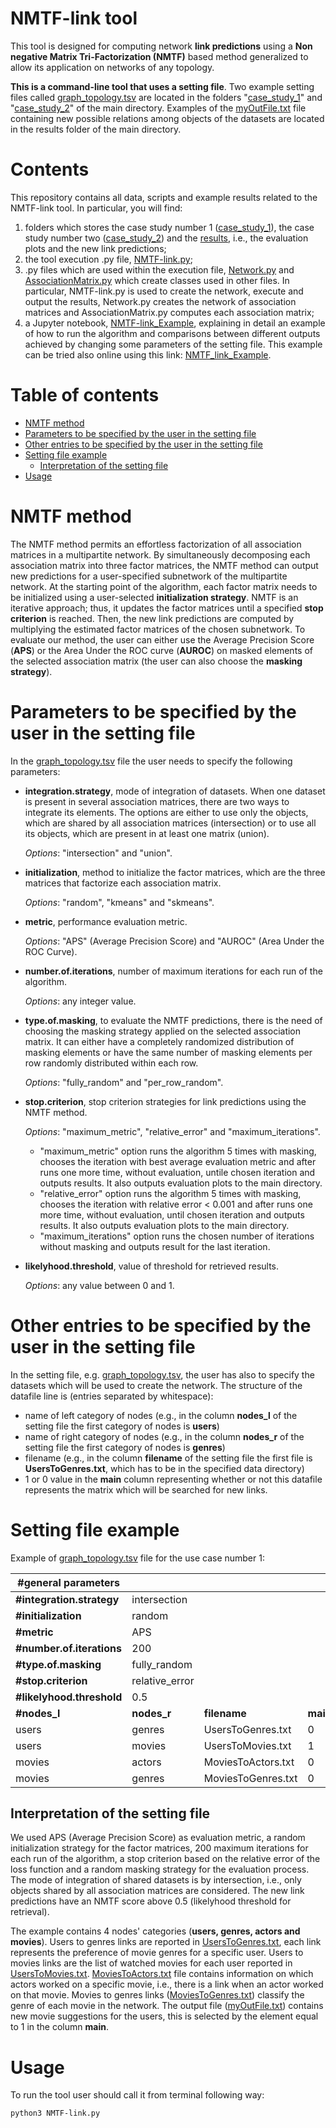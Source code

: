 # NMTF-link tool 

<!-- This tool is designed for computing **link predictions** using the **Non negative Matrix Tri-Factorization (NMTF)** method. This is the generalization for already pre-existing code in [DEIB-GECO/NMTF-DrugRepositioning](https://github.com/DEIB-GECO/NMTF-DrugRepositioning) allowing the use of networks of any topology. -->
This tool is designed for computing network **link predictions** using a **Non negative Matrix Tri-Factorization (NMTF)** based method generalized to allow its application on networks of any topology. 

**This is a command-line tool that uses a setting file**. 
Two example setting files called [graph_topology.tsv](https://github.com/DEIB-GECO/NMTF-link/blob/master/case_study_1/graph_topology.tsv) are located in the folders "[case_study_1](https://github.com/DEIB-GECO/NMTF-link/blob/master/case_study_1/)" and "[case_study_2](https://github.com/DEIB-GECO/NMTF-link/blob/master/case_study_2/)" of the main directory. Examples of the [myOutFile.txt](https://github.com/DEIB-GECO/NMTF-link/blob/master/results/case_study_1/myOutFile_random_relative_error.txt) file containing new possible relations among objects of the datasets are located in the results folder of the main directory.

# Contents
This repository contains all data, scripts and example results related to the NMTF-link tool. In particular, you will find:

1. folders which stores the case study number 1 ([case_study_1](https://github.com/DEIB-GECO/NMTF-link/blob/master/case_study_1)), the case study number two ([case_study_2](https://github.com/DEIB-GECO/NMTF-link/blob/master/case_study_2)) and the [results](https://github.com/DEIB-GECO/NMTF-link/blob/master/results), i.e., the evaluation plots and the new link predictions;
2. the tool execution .py file, [NMTF-link.py](https://github.com/DEIB-GECO/NMTF-link/blob/master/NMTF-link.py);
3. .py files which are used within the execution file, [Network.py](https://github.com/DEIB-GECO/NMTF-link/blob/master/scripts/Network.py) and [AssociationMatrix.py](https://github.com/DEIB-GECO/NMTF-link/blob/master/scripts/AssociationMatrix.py) which create classes used in other files. In particular, NMTF-link.py is used to create the network, execute and output the results, Network.py creates the network of association matrices and AssociationMatrix.py computes each association matrix;
4. a Jupyter notebook, [NMTF-link_Example](https://github.com/DEIB-GECO/NMTF-link/blob/master/NMTF-link_Example.ipynb), explaining in detail an example of how to run the algorithm and comparisons between different outputs achieved by changing some parameters of the setting file. This example can be tried also online using this link: [NMTF_link_Example](https://colab.research.google.com/drive/1JWuYjppKcUiNm0bJsHTjQzYoSK6MJ7Pm?usp=sharing).

# Table of contents
- [NMTF method](#nmtf-method)
- [Parameters to be specified by the user in the setting file](#parameters-to-be-specified-by-the-user-in-the-setting-file)
- [Other entries to be specified by the user in the setting file](#other-entries-to-be-specified-by-the-user-in-the-setting-file)
- [Setting file example](#setting-file-example)
  * [Interpretation of the setting file](#interpretation-of-the-setting-file)
- [Usage](#usage)

# NMTF method
The NMTF method permits an effortless factorization of all association matrices in a multipartite network. 
By simultaneously decomposing each association matrix into three factor matrices, the NMTF method can output new predictions for a user-specified subnetwork of the multipartite network. 
At the starting point of the algorithm, each factor matrix needs to be initialized using a user-selected **initialization strategy**. 
NMTF is an iterative approach; thus, it updates the factor matrices until a specified **stop criterion** is reached. 
Then, the new link predictions are computed by multiplying the estimated factor matrices of the chosen subnetwork. 
To evaluate our method, the user can either use the Average Precision Score (**APS**) or the Area Under the ROC curve (**AUROC**) on masked elements of the selected association matrix (the user can also choose the **masking strategy**). 

# Parameters to be specified by the user in the setting file
In the [graph_topology.tsv](https://github.com/DEIB-GECO/NMTF-link/blob/master/case_study_1/graph_topology.tsv) file the user needs to specify the following parameters:

- **integration.strategy**, mode of integration of datasets.
When one dataset is present in several association matrices, there are two ways to integrate its elements. The options are either to use only the objects, which are shared by all association matrices (intersection) or to use all its objects, which are present in at least one matrix (union).

  *Options*: "intersection" and "union".
  
- **initialization**, method to initialize the factor matrices, which are the three matrices that factorize each association matrix. 

  *Options*: "random", "kmeans" and "skmeans".

- **metric**, performance evaluation metric.

  *Options*: "APS" (Average Precision Score) and "AUROC" (Area Under the ROC Curve).

- **number.of.iterations**, number of maximum iterations for each run of the algorithm. 

  *Options*: any integer value.

- **type.of.masking**, to evaluate the NMTF predictions, there is the need of choosing the masking strategy applied on the selected association matrix. 
It can either have a completely randomized distribution of masking elements or have the same number of masking elements per row randomly distributed within each row. 

  *Options*: "fully_random" and "per_row_random".

- **stop.criterion**, stop criterion strategies for link predictions using the NMTF method. 

  *Options*: "maximum_metric", "relative_error" and "maximum_iterations".
    
    - "maximum_metric" option runs the algorithm 5 times with masking, chooses the iteration with best average evaluation metric and after runs one more time, without evaluation, untile chosen iteration and outputs results. It also outputs evaluation plots to the main directory.
    - "relative_error" option runs the algorithm 5 times with masking, chooses the iteration with relative error < 0.001 and after runs one more time, without evaluation, until chosen iteration and outputs results. It also outputs evaluation plots to the main directory.
    - "maximum_iterations" option runs the chosen number of iterations without masking and outputs result for the last iteration. 

- **likelyhood.threshold**, value of threshold for retrieved results. 

  *Options*: any value between 0 and 1.

# Other entries to be specified by the user in the setting file

In the setting file, e.g. [graph_topology.tsv](https://github.com/DEIB-GECO/NMTF-link/blob/master/case_study_1/graph_topology.tsv), the user has also to specify the datasets which will be used to create the network. The structure of the datafile line is (entries separated by whitespace):
- name of left category of nodes (e.g., in the column **nodes_l** of the setting file the first category of nodes is **users**)
- name of right category of nodes (e.g., in the column **nodes_r** of the setting file the first category of nodes is **genres**)
- filename (e.g., in the column **filename** of the setting file the first file is **UsersToGenres.txt**, which has to be in the specified data directory)
- 1 or 0 value in the **main** column representing whether or not this datafile represents the matrix which will be searched for new links.

# Setting file example

Example of [graph_topology.tsv](https://github.com/DEIB-GECO/NMTF-link/blob/master/case_study_1/graph_topology.tsv) file for the use case number 1:

| #general parameters | | | |
| ------------- | ------------- | ------------- | ------------- |
| **#integration.strategy**  | intersection |  |  |
| **#initialization**  | random |  |  |
| **#metric**  | APS |  |  |
| **#number.of.iterations** | 200 |  |  |
| **#type.of.masking** | fully_random |  |  |
| **#stop.criterion**  | relative_error |  |  |
| **#likelyhood.threshold** | 0.5 |  |  |
| **#nodes_l** | **nodes_r** | **filename** | **main** |
| users |	genres |	UsersToGenres.txt |	0 |
| users |	movies |	UsersToMovies.txt	| 1 |
| movies	| actors	| MoviesToActors.txt |	0 |
| movies	| genres	| MoviesToGenres.txt	| 0 |

## Interpretation of the setting file

We used APS (Average Precision Score) as evaluation metric, a random initialization strategy for the factor matrices, 200 maximum iterations for each run of the algorithm, a stop criterion based on the relative error of the loss function and a random masking strategy for the evaluation process. 
The mode of integration of shared datasets is by intersection, i.e., only objects shared by all association matrices are considered. The new link predictions have an NMTF score above 0.5 (likelyhood threshold for retrieval).

The example contains 4 nodes' categories (**users, genres, actors and movies**). Users to genres links are reported in [UsersToGenres.txt](https://github.com/DEIB-GECO/NMTF-link/blob/master/case_study_1/UsersToGenres.txt), each link represents the preference of movie genres for a specific user. Users to movies links are the list of watched movies for each user reported in [UsersToMovies.txt](https://github.com/DEIB-GECO/NMTF-link/blob/master/case_study_1/UsersToMovies.txt). [MoviesToActors.txt](https://github.com/DEIB-GECO/NMTF-link/blob/master/case_study_1/MoviesToActors.txt) file contains information on which actors worked on a specific movie, i.e., there is a link when an actor worked on that movie. Movies to genres links ([MoviesToGenres.txt](https://github.com/DEIB-GECO/NMTF-link/blob/master/case_study_1/MoviesToGenres.txt)) classify the genre of each movie in the network.
The output file ([myOutFile.txt](https://github.com/DEIB-GECO/NMTF-link/blob/master/results/case_study_1/myOutFile_random_relative_error.txt)) contains new movie suggestions for the users, this is selected by the element equal to 1 in the column **main**.

# Usage

To run the tool user should call it from terminal following way:
```
python3 NMTF-link.py
```
